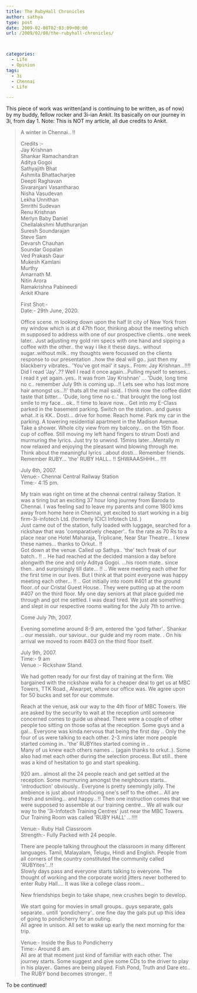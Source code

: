 ```yaml
---
title: The RubyHall Chronicles
author: sathya
type: post
date: 2009-02-08T02:03:09+00:00
url: /2009/02/08/the-rubyhall-chronicles/



categories:
  - Life
  - Opinion
tags:
  - 3i
  - Chennai
  - Life

---
```

This piece of work was written(and is continuing to be written, as of now) by my buddy, fellow rocker and 3i-ian Ankit. Its basically on our journey in 3i, from day 1. Note: This is NOT my article, all due credits to Ankit.

<!--more-->

> A winter in Chennai.. !!
> 
> Credits :-  
> Jay Krishnan  
> Shankar Ramachandran  
> Aditya Gogoi  
> Sathyajith Bhat  
> Ashmita Bhattacharjee  
> Deepti Raghavan  
> Sivaranjani Vasantharao  
> Nisha Vasudevan  
> Lekha Unnithan  
> Smrithi Sudevan  
> Renu Krishnan  
> Merlyn Baby Daniel  
> Chellalakshmi Mutthuranjan  
> Suresh Soundarajan  
> Steve Sam  
> Devarsh Chauhan  
> Soundar Gopalan  
> Ved Prakash Gaur  
> Mukesh Kamlani  
> Murthy  
> Amarnath M.  
> Nitin Arora  
> Ramakrishna Pabineedi  
> Ankit Khare
> 
> First Shot:-  
> Date:- 29th June, 2020.
> 
> Office scene. m looking down upon the half lit city of New York from my window which is at d 47th floor, thinking about the meeting which m supposed to address with one of our prospective clients.. one week later.. Just adjusting my gold rim specs with one hand and sipping a coffee with the other.. the way i like it these days.. without sugar..without milk.. my thoughts were focussed on the clients response to our presentation ..how the deal will go.. just then my blackberry vibrates.. 'You've got mail' it says.. From: Jay Krishnan&#8230;!!!! Did I read 'Jay'..?? Well I read it once again&#8230;Pulling myself to senses&#8230; I read it yet again..yes.. It was from 'Jay Krishnan' &#8230; 'Dude, long time no c.. remember July 9th is coming up&#8230;!! Lets see who has lost more hair amongst us&#8230;!!' thats all the mail said.. I think now the coffee didnt taste that bitter&#8230; 'Dude, long time no c..' that brought the long lost smile to my face&#8230; ok.. !! time to leave now&#8230; Get into my E-Class parked in the basement parking. Switch on the station.. and guess what..it is KK.. Dosti&#8230; drive for home. Reach home. Park my car in the parking. A towering residential apartment in the Madison Avenue. Take a shower. Whole city view from my balcony&#8230; on the 15th floor. cup of coffee. Still moving my left hand fingers to strum Dosti and murmuring the lyrics. Just try to unwind. 15mins later&#8230;Mentally m now relaxed and enjoying the pleasant wind blowing through me. Think about the meaningful lyrics ..about dosti&#8230; Remember friends. Remember RUBY&#8230; 'the' RUBY HALL.. !! SHWAAASHHH&#8230; !!!!  
>   
> July 6th, 2007.  
> Venue:- Chennai Central Railway Station  
> Time:- 4:15 pm.
> 
> My train was right on time at the chennai central railway Station. It was a tiring but an exciting 37 hour long journey from Baroda to Chennai. I was feeling sad to leave my parents and come 1800 kms away from home here in Chennai, yet excited to start working in a big firm-3i-infotech Ltd. (formerly ICICI Infotech Ltd. )  
> Just came out of the station, fully loaded with luggage, searched for a rickshaw that was 'comparatively cheaper'.. fix the rate as 70 Rs to a place near one Hotel Maharaja, Triplicane, Near Star Theatre&#8230; I knew these names&#8230; thanks to Orkut.. !!  
> Got down at the venue. Called up Sathya.. 'the' tech freak of our batch.. !! .. He had reached at the decided mansion a day before alongwith the one and only Aditya Gogoi. &#8230;his room mate.. since then.. and surprisingly till date&#8230; !! .. We were meeting each other for the first time in our lives. But I think at that point everyone was happy meeting each other&#8230; !! .. Got initially into room #401 at the ground floor..of our Cristal Guest House.. They were putting up at the room #407 on the third floor. My one day seniors at that place guided me through and got me settled. I was dead tired. We just ate something and slept in our respective rooms waiting for the July 7th to arrive.
> 
> Come July 7th, 2007.
> 
> Evening sometime around 8-9 am, entered the 'god father'.. Shankar .. our messiah.. our saviour.. our guide and my room mate. . On his arrival we moved to room #403 on the third floor itself.
> 
> July 9th, 2007.  
> Time:- 9 am  
> Venue :- Rickshaw Stand.
> 
> We had gotten ready for our first day of training at the firm. We bargained with the rickshaw walla for a cheaper deal to get us at MBC Towers, TTK Road., Alwarpet, where our office was. We agree upon for 50 bucks and set for our commute.
> 
> Reach at the venue, ask our way to the 4th floor of MBC Towers. We are asked by the security to wait at the reception until someone concerned comes to guide us ahead. There were a couple of other people too sitting on those sofas at the reception. Some guys and a gal&#8230; Everyone was kinda nervous that being the first day .. Only the four of us were talking to each other. 2-3 mins later more people started coming in.. 'the' RUBYites started coming in ..  
> Many of us knew each others names .. (again thanks to orkut..). Some also had met each other during the selection process. But still.. there was a kind of hesitation to go and start speaking.
> 
> 920 am.. almost all the 24 people reach and get settled at the reception. Some murmuring amongst the neighbours starts.. 'introduction' obviously.. Everyone is pretty seemingly jolly. The ambience is just about introducing one's self to the other&#8230; All are fresh and smiling&#8230; and happy.. !! Then one instruction comes that we were supposed to assemble at our training centre&#8230; We all walk our way to the '3i-Infotech Training Centres' just near the MBC Towers. Our Training Room was called 'RUBY HALL' &#8230;!!!!
> 
> Venue:- Ruby Hall Classroom  
> Strength:- Fully Packed with 24 people.
> 
> There are people talking throughout the classroom in many different languages. Tamil, Malayalam, Telugu, Hindi and English. People from all corners of the country constituted the community called 'RUBYites'&#8230;!!  
> Slowly days pass and everyone starts talking to everyone. The thought of working and the corporate world jitters never bothered to enter Ruby Hall&#8230;. It was like a college class room&#8230;
> 
> New friendships begin to take shape, new crushes begin to develop.
> 
> We start going for movies in small groups.. guys separate, gals separate.. untill 'pondicherry'.. one fine day the gals put up this idea of going to pondicherry for an outing.  
> All agree in unison. All set to wake up early the next morning for the trip.
> 
> Venue:- Inside the Bus to Pondicherry  
> Time:- Around 8 am.  
> All are at that moment just kind of familiar with each other. The journey starts. Some suggest and give some CDs to the driver to play in his player.. Games are being played. Fish Pond, Truth and Dare etc.. The RUBY bond becomes stronger.. !!

To be continued!
